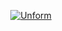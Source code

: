 <p align="center">
  <a href="https://unform.dev">
    <img src="https://storage.googleapis.com/golden-wind/unform/unform.svg" alt="Unform" />
  </a>
</p>



